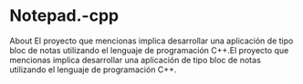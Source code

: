 # Notepad.-cpp
About El proyecto que mencionas implica desarrollar una aplicación de tipo bloc de notas utilizando el lenguaje de programación C++.El proyecto que mencionas implica desarrollar una aplicación de tipo bloc de notas utilizando el lenguaje de programación C++.
